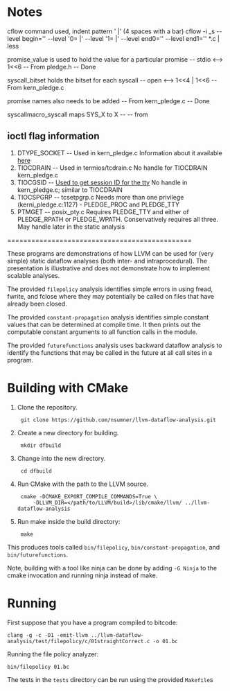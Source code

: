 # Notes

cflow command used, indent pattern '    |' (4 spaces with a bar)
cflow -i _s --level begin='' --level '0=    |' --level '1=    |' --level end0='' --level end1='' *.c | less

promise_value is used to hold the value for a particular promise -- stdio <--> 1<<6  -- From pledge.h -- Done

syscall\_bitset holds the bitset for each syscall -- open <--> 1<<4 | 1<<6 -- From kern\_pledge.c

promise names also needs to be added -- From kern\_pledge.c -- Done

syscallmacro\_syscall maps SYS\_X to X -- -- from 


## ioctl flag information
1. DTYPE\_SOCKET -- Used in kern\_pledge.c 
Information about it available [here](https://books.google.ca/books?id=6H9AxyFd0v0C&pg=PT85&lpg=PT85&dq=DTYPE_SOCKET&source=bl&ots=b7iH8ubOhG&sig=ctuS9mddT-JD845d-kpvzsMjnC4&hl=en&sa=X&ved=0ahUKEwin37y13YPcAhVSCTQIHYn7BLsQ6AEILjAB#v=onepage&q=DTYPE_SOCKET&f=false)
2. TIOCDRAIN    -- Used in termios/tcdrain.c
No handle for TIOCDRAIN kern\_pledge.c
3. TIOCGSID	-- [Used to get session ID for the tty](http://man7.org/linux/man-pages/man3/tcgetsid.3.html)
No handle in kern\_pledge.c; similar to TIOCDRAIN
4. TIOCSPGRP	-- tcsetpgrp.c
Needs more than one privilege (kerni\_pledge.c:1127) - PLEDGE\_PROC and PLEDGE\_TTY
5. PTMGET	-- posix\_pty.c
Requires PLEDGE\_TTY and either of PLEDGE\_RPATH or PLEDGE\_WPATH. Conservatively requires all three. May handle later in the static analysis

==============================================

These programs are demonstrations of how LLVM can be used for (very simple)
static dataflow analyses (both inter- and intraprocedural). The presentation
is illustrative and does not demonstrate how to implement scalable analyses.

The provided `filepolicy` analysis identifies simple errors in using fread,
fwrite, and fclose where they may potentially be called on files that have
already been closed.

The provided `constant-propagation` analysis identifies simple constant values
that can be determined at compile time. It then prints out the computable
constant arguments to all function calls in the module.

The provided `futurefunctions` analysis uses backward dataflow analysis to
identify the functions that may be called in the future at all call sites
in a program.

Building with CMake
==============================================
1. Clone the repository.

        git clone https://github.com/nsumner/llvm-dataflow-analysis.git

2. Create a new directory for building.

        mkdir dfbuild

3. Change into the new directory.

        cd dfbuild

4. Run CMake with the path to the LLVM source.

        cmake -DCMAKE_EXPORT_COMPILE_COMMANDS=True \
            -DLLVM_DIR=</path/to/LLVM/build>/lib/cmake/llvm/ ../llvm-dataflow-analysis

5. Run make inside the build directory:

        make

This produces tools called `bin/filepolicy`, `bin/constant-propagation`,
and `bin/futurefunctions`.

Note, building with a tool like ninja can be done by adding `-G Ninja` to
the cmake invocation and running ninja instead of make.

Running
==============================================

First suppose that you have a program compiled to bitcode:

    clang -g -c -O1 -emit-llvm ../llvm-dataflow-analysis/test/filepolicy/c/01straightCorrect.c -o 01.bc

Running the file policy analyzer:

    bin/filepolicy 01.bc

The tests in the `tests` directory can be run using the provided `Makefile`s


